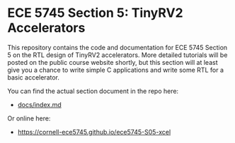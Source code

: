 
ECE 5745 Section 5: TinyRV2 Accelerators
==========================================================================

This repository contains the code and documentation for ECE 5745 Section
5 on the RTL design of TinyRV2 accelerators. More detailed tutorials will
be posted on the public course website shortly, but this section will at
least give you a chance to write simple C applications and write some RTL
for a basic accelerator.

You can find the actual section document in the repo here:

 - [docs/index.md](docs/index.md)

Or online here:

 - https://cornell-ece5745.github.io/ece5745-S05-xcel

